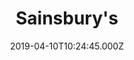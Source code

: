 ---
date: 2019-04-10T10:24:45.000Z
title: Sainsbury's
latitude: 52.03680439353828
longitude: 0.7403466122105838
category: checkin
---